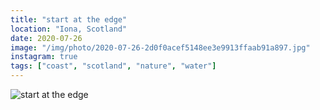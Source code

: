 ```yaml
---
title: "start at the edge"
location: "Iona, Scotland"
date: 2020-07-26
image: "/img/photo/2020-07-26-2d0f0acef5148ee3e9913ffaab91a897.jpg"
instagram: true
tags: ["coast", "scotland", "nature", "water"]
---
```


![start at the edge](/img/photo/2020-07-26-2d0f0acef5148ee3e9913ffaab91a897.jpg)
